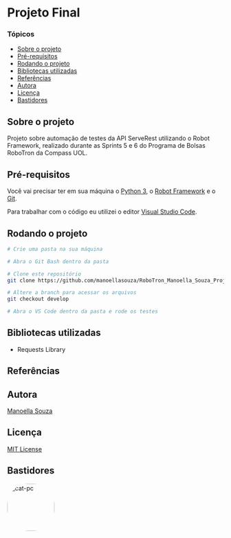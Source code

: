 # Projeto Final  

### Tópicos
   * [Sobre o projeto](#sobre-o-projeto)
   * [Pré-requisitos](#pré-requisitos)
   * [Rodando o projeto](#rodando-o-projeto)
   * [Bibliotecas utilizadas](#bibliotecas-utilizadas)
   * [Referências](#referências)
   * [Autora](#autora)
   * [Licença](#licença)
   * [Bastidores](#bastidores)


## Sobre o projeto

Projeto sobre automação de testes da API ServeRest utilizando o Robot Framework, realizado durante as Sprints 5 e 6 do Programa de Bolsas RoboTron da Compass UOL.

## Pré-requisitos 
Você vai precisar ter em sua máquina o <a href="https://www.python.org/downloads/">Python 3</a>, o <a href="https://robotframework.org/">Robot Framework</a> e o <a href="https://git-scm.com/downloads">Git</a>.

Para trabalhar com o código eu utilizei o editor <a href="https://code.visualstudio.com/">Visual Studio Code</a>.

 ## Rodando o projeto
 ````bash 
# Crie uma pasta na sua máquina

# Abra o Git Bash dentro da pasta

# Clone este repositório 
git clone https://github.com/manoellasouza/RoboTron_Manoella_Souza_Projeto_Final.git . 

# Altere a branch para acessar os arquivos
git checkout develop

# Abra o VS Code dentro da pasta e rode os testes
````

## Bibliotecas utilizadas
- Requests Library

## Referências


## Autora
<a href="https://www.linkedin.com/in/manoellasouza/">Manoella Souza</a>

## Licença
<a href="https://github.com/manoellasouza/RoboTron_-Manoella_Souza-_Compass/blob/main/LICENSE">MIT License</a>

## Bastidores 

<img align="left" alt="cat-pc" height="110" style="border-radius:50px;" src="https://media3.giphy.com/media/2IGcITcJg09VK/giphy.gif">  









